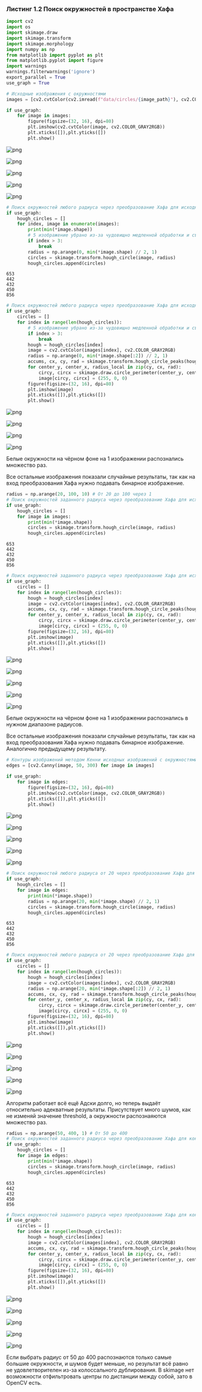### Листинг 1.2 Поиск окружностей в пространстве Хафа


```python
import cv2
import os
import skimage.draw
import skimage.transform
import skimage.morphology
import numpy as np
from matplotlib import pyplot as plt
from matplotlib.pyplot import figure
import warnings
warnings.filterwarnings('ignore')
export_parallel = True
use_graph = True
```


```python
# Исходные изображения с окружностями
images = [cv2.cvtColor(cv2.imread(f"data/circles/{image_path}"), cv2.COLOR_BGR2GRAY) for image_path in os.listdir("data/circles")]
```


```python
if use_graph:
    for image in images:
        figure(figsize=(32, 16), dpi=80)
        plt.imshow(cv2.cvtColor(image, cv2.COLOR_GRAY2RGB))
        plt.xticks([]),plt.yticks([])
        plt.show()
```


    
![png](output_3_0.png)
    



    
![png](output_3_1.png)
    



    
![png](output_3_2.png)
    



    
![png](output_3_3.png)
    



    
![png](output_3_4.png)
    



```python
# Поиск окружностей любого радиуса через преобразование Хафа для исходного изображения.
if use_graph:
    hough_circles = []
    for index, image in enumerate(images):
        print(min(*image.shape))
        # 5 изображение убрано из-за чудовищно медленной обработки и съедания всех запасов RAM.
        if index > 3:
            break
        radius = np.arange(0, min(*image.shape) // 2, 1)
        circles = skimage.transform.hough_circle(image, radius)
        hough_circles.append(circles)
```

    653
    442
    432
    450
    856
    


```python
# Поиск окружностей любого радиуса через преобразование Хафа для исходного изображения.
if use_graph:
    circles = []
    for index in range(len(hough_circles)):
        # 5 изображение убрано из-за чудовищно медленной обработки и съедания всех запасов RAM.
        if index > 3:
            break
        hough = hough_circles[index]
        image = cv2.cvtColor(images[index], cv2.COLOR_GRAY2RGB)
        radius = np.arange(0, min(*image.shape[:2]) // 2, 1)
        accums, cx, cy, rad = skimage.transform.hough_circle_peaks(hough, radius, threshold = 0.65 * np.max(hough))
        for center_y, center_x, radius_local in zip(cy, cx, rad):
            circy, circx = skimage.draw.circle_perimeter(center_y, center_x, int(round(radius_local)), shape=image.shape)
            image[circy, circx] = (255, 0, 0)
        figure(figsize=(32, 16), dpi=80)
        plt.imshow(image)
        plt.xticks([]),plt.yticks([])
        plt.show()
```


    
![png](output_5_0.png)
    



    
![png](output_5_1.png)
    



    
![png](output_5_2.png)
    



    
![png](output_5_3.png)
    


Белые окружности на чёрном фоне на 1 изображении распознались множество раз.

Все остальные изображения показали случайные результаты, так как на вход преобразования Хафа нужно подавать бинарное изображение.


```python
radius = np.arange(20, 100, 10) # От 20 до 100 через 1
# Поиск окружностей заданного радиуса через преобразование Хафа для исходного изображения.
if use_graph:
    hough_circles = []
    for image in images:
        print(min(*image.shape))
        circles = skimage.transform.hough_circle(image, radius)
        hough_circles.append(circles)
```

    653
    442
    432
    450
    856
    


```python
# Поиск окружностей заданного радиуса через преобразование Хафа для исходного изображения.
if use_graph:
    circles = []
    for index in range(len(hough_circles)):
        hough = hough_circles[index]
        image = cv2.cvtColor(images[index], cv2.COLOR_GRAY2RGB)
        accums, cx, cy, rad = skimage.transform.hough_circle_peaks(hough, radius, threshold = 0.65 * np.max(hough))
        for center_y, center_x, radius_local in zip(cy, cx, rad):
            circy, circx = skimage.draw.circle_perimeter(center_y, center_x, int(round(radius_local)), shape=image.shape)
            image[circy, circx] = (255, 0, 0)
        figure(figsize=(32, 16), dpi=80)
        plt.imshow(image)
        plt.xticks([]),plt.yticks([])
        plt.show()
```


    
![png](output_8_0.png)
    



    
![png](output_8_1.png)
    



    
![png](output_8_2.png)
    



    
![png](output_8_3.png)
    



    
![png](output_8_4.png)
    


Белые окружности на чёрном фоне на 1 изображении распознались в нужном диапазоне радиусов.

Все остальные изображения показали случайные результаты, так как на вход преобразования Хафа нужно подавать бинарное изображение. Аналогично предыдущему результату.


```python
# Контуры изображений методом Кенни исходных изображений с окружностями
edges = [cv2.Canny(image, 50, 300) for image in images]
```


```python
if use_graph:
    for image in edges:
        figure(figsize=(32, 16), dpi=80)
        plt.imshow(cv2.cvtColor(image, cv2.COLOR_GRAY2RGB))
        plt.xticks([]),plt.yticks([])
        plt.show()
```


    
![png](output_11_0.png)
    



    
![png](output_11_1.png)
    



    
![png](output_11_2.png)
    



    
![png](output_11_3.png)
    



    
![png](output_11_4.png)
    



```python
# Поиск окружностей любого радиуса от 20 через преобразование Хафа для контуров изображения.
if use_graph:
    hough_circles = []
    for image in edges:
        print(min(*image.shape))
        radius = np.arange(20, min(*image.shape) // 2, 1)
        circles = skimage.transform.hough_circle(image, radius)
        hough_circles.append(circles)
```

    653
    442
    432
    450
    856
    


```python
# Поиск окружностей любого радиуса от 20 через преобразование Хафа для контуров изображения.
if use_graph:
    circles = []
    for index in range(len(hough_circles)):
        hough = hough_circles[index]
        image = cv2.cvtColor(images[index], cv2.COLOR_GRAY2RGB)
        radius = np.arange(20, min(*image.shape[:2]) // 2, 1)
        accums, cx, cy, rad = skimage.transform.hough_circle_peaks(hough, radius, threshold = 0.65 * np.max(hough))
        for center_y, center_x, radius_local in zip(cy, cx, rad):
            circy, circx = skimage.draw.circle_perimeter(center_y, center_x, int(round(radius_local)), shape=image.shape)
            image[circy, circx] = (255, 0, 0)
        figure(figsize=(32, 16), dpi=80)
        plt.imshow(image)
        plt.xticks([]),plt.yticks([])
        plt.show()
```


    
![png](output_13_0.png)
    



    
![png](output_13_1.png)
    



    
![png](output_13_2.png)
    



    
![png](output_13_3.png)
    



    
![png](output_13_4.png)
    


Алгоритм работает всё ещё Адски долго, но теперь выдаёт относительно адекватные результаты. Присутствует много шумов, как не изменяй значение threshold, а окружности распознаяются множество раз.


```python
radius = np.arange(50, 400, 1) # От 50 до 400
# Поиск окружностей заданного радиуса через преобразование Хафа для контуров изображения.
if use_graph:
    hough_circles = []
    for image in edges:
        print(min(*image.shape))
        circles = skimage.transform.hough_circle(image, radius)
        hough_circles.append(circles)
```

    653
    442
    432
    450
    856
    


```python
# Поиск окружностей заданного радиуса через преобразование Хафа для контуров изображения.
if use_graph:
    circles = []
    for index in range(len(hough_circles)):
        hough = hough_circles[index]
        image = cv2.cvtColor(images[index], cv2.COLOR_GRAY2RGB)
        accums, cx, cy, rad = skimage.transform.hough_circle_peaks(hough, radius, threshold = 0.5 * np.max(hough))
        for center_y, center_x, radius_local in zip(cy, cx, rad):
            circy, circx = skimage.draw.circle_perimeter(center_y, center_x, int(round(radius_local)), shape=image.shape)
            image[circy, circx] = (255, 0, 0)
        figure(figsize=(32, 16), dpi=80)
        plt.imshow(image)
        plt.xticks([]),plt.yticks([])
        plt.show()
```


    
![png](output_16_0.png)
    



    
![png](output_16_1.png)
    



    
![png](output_16_2.png)
    



    
![png](output_16_3.png)
    



    
![png](output_16_4.png)
    


Если выбрать радиус от 50 до 400 распознаются только самые большие окружности, и шумов будет меньше, но результат всё равно не удовлетворителен из-за колоссального дублирования. В skimage нет возможности отфильтровать центры по дистанции между собой, зато в OpenCV есть.


```python

```
